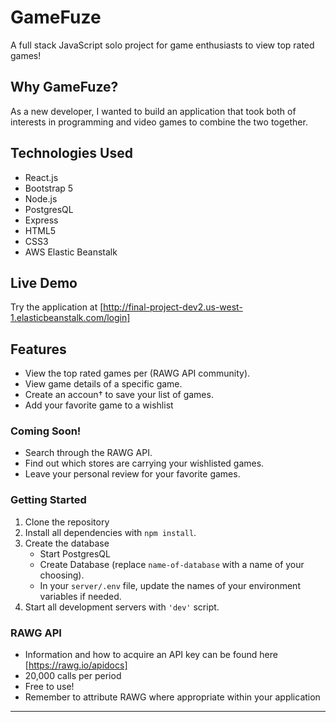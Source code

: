 # GameFuze

A full stack JavaScript solo project for game enthusiasts to view top rated games!

## Why GameFuze?

As a new developer, I wanted to build an application that took both of interests in programming and video games to combine the two together.

## Technologies Used

- React.js
- Bootstrap 5
- Node.js
- PostgresQL
- Express
- HTML5
- CSS3
- AWS Elastic Beanstalk

## Live Demo

Try the application at [http://final-project-dev2.us-west-1.elasticbeanstalk.com/login]

## Features 

- View the top rated games per (RAWG API community).
- View game details of a specific game.
- Create an accoun† to save your list of games.
- Add your favorite game to a wishlist

### Coming Soon!

- Search through the RAWG API.
- Find out which stores are carrying your wishlisted games.
- Leave your personal review for your favorite games.

### Getting Started

1. Clone the repository
2. Install all dependencies with `npm install`.
3. Create the database
   - Start PostgresQL
   - Create Database (replace `name-of-database` with a name of your choosing).
   - In your `server/.env` file, update the names of your environment variables if needed.
4. Start all development servers with `'dev'` script.

### RAWG API

- Information and how to acquire an API key can be found here [https://rawg.io/apidocs]
- 20,000 calls per period
- Free to use!
- Remember to attribute RAWG where appropriate within your application

---

